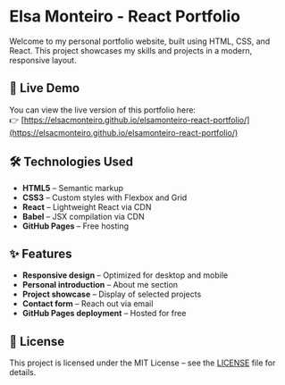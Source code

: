 # Elsa Monteiro - React Portfolio

Welcome to my personal portfolio website, built using HTML, CSS, and React. This project showcases my skills and projects in a modern, responsive layout.

## 🔗 Live Demo

You can view the live version of this portfolio here:  
👉 [https://elsacmonteiro.github.io/elsamonteiro-react-portfolio/](https://elsacmonteiro.github.io/elsamonteiro-react-portfolio/)

## 🛠 Technologies Used

- **HTML5** – Semantic markup
- **CSS3** – Custom styles with Flexbox and Grid
- **React** – Lightweight React via CDN
- **Babel** – JSX compilation via CDN
- **GitHub Pages** – Free hosting

## ✨ Features

- **Responsive design** – Optimized for desktop and mobile
- **Personal introduction** – About me section
- **Project showcase** – Display of selected projects
- **Contact form** – Reach out via email
- **GitHub Pages deployment** – Hosted for free

## 📄 License

This project is licensed under the MIT License – see the [LICENSE](LICENSE) file for details.